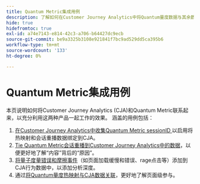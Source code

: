 ```yaml
---
title: Quantum Metric集成用例
description: 了解如何在Customer Journey Analytics中将Quantum量度数据与其余数据相结合。
hide: true
hidefromtoc: true
exl-id: a74e7143-e814-42c3-a706-b64427dc9ecb
source-git-commit: be9a3325b3108e921841f7bc9ad529dd5ca395b6
workflow-type: tm+mt
source-wordcount: '133'
ht-degree: 0%

---
```


# Quantum Metric集成用例

本页说明如何将Customer Journey Analytics (CJA)和Quantum Metric联系起来，以充分利用这两种产品一起工作的效果。  涵盖的用例包括：

1. [在Customer Journey Analytics中收集Quantum Metric sessionID ](collect-session-id.md)以启用将热映射和会话重播数据绑定到CJA。
1. [Tie Quantum Metric会话重播到Customer Journey Analytics中的数据](tie-session-replays.md)，以便更好地了解“内容”背后的“原因”。
1. [将量子度量错误和摩擦事件](friction-events.md)（如页面加载缓慢和错误、rage点击等）添加到CJA行为数据中，以添加分析深度。
1. 通过[将Quantum量度热映射与CJA数据关联](heatmap.md)，更好地了解页面级参与。
